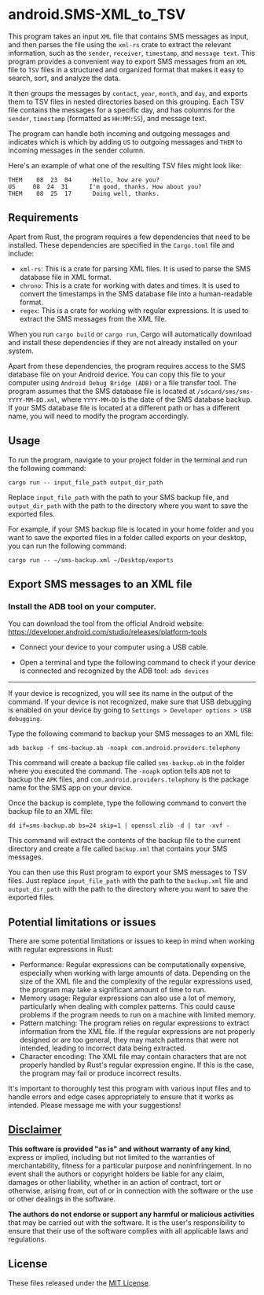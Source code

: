 # android.SMS-XML_to_TSV
This program takes an input `XML` file that contains SMS messages as input, and then parses the file using the `xml-rs` crate to extract the relevant information, such as the `sender`, `receiver`, `timestamp`, and `message text`. This program provides a convenient way to export SMS messages from an `XML` file to `TSV` files in a structured and organized format that makes it easy to search, sort, and analyze the data.

It then groups the messages by `contact`, `year`, `month`, and `day`, and exports them to TSV files in nested directories based on this grouping. Each TSV file contains the messages for a specific day, and has columns for the `sender`, `timestamp` (formatted as `HH:MM:SS`), and message text.

The program can handle both incoming and outgoing messages and indicates which is which by adding `US` to outgoing messages and `THEM` to incoming messages in the sender column.

Here's an example of what one of the resulting TSV files might look like:
```
THEM    08  23  04      Hello, how are you?
US     08  24  31      I'm good, thanks. How about you?
THEM    08  25  17      Doing well, thanks.
```
## Requirements
Apart from Rust, the program requires a few dependencies that need to be installed. These dependencies are specified in the `Cargo.toml` file and include:
* `xml-rs`: This is a crate for parsing XML files. It is used to parse the SMS database file in XML format.
* `chrono`: This is a crate for working with dates and times. It is used to convert the timestamps in the SMS database file into a human-readable format.
* `regex`: This is a crate for working with regular expressions. It is used to extract the SMS messages from the XML file.

When you run `cargo build` or `cargo run`, Cargo will automatically download and install these dependencies if they are not already installed on your system.

Apart from these dependencies, the program requires access to the SMS database file on your Android device. You can copy this file to your computer using `Android Debug Bridge (ADB)` or a file transfer tool. The program assumes that the SMS database file is located at `/sdcard/sms/sms-YYYY-MM-DD.xml`, where `YYYY-MM-DD` is the date of the SMS database backup. If your SMS database file is located at a different path or has a different name, you will need to modify the program accordingly.

## Usage
To run the program, navigate to your project folder in the terminal and run the following command:
```
cargo run -- input_file_path output_dir_path
```

Replace `input_file_path` with the path to your SMS backup file, and `output_dir_path` with the path to the directory where you want to save the exported files.

For example, if your SMS backup file is located in your home folder and you want to save the exported files in a folder called exports on your desktop, you can run the following command:
```
cargo run -- ~/sms-backup.xml ~/Desktop/exports
```

## Export SMS messages to an XML file

### Install the ADB tool on your computer.
You can download the tool from the official Android website: https://developer.android.com/studio/releases/platform-tools

* Connect your device to your computer using a USB cable.

* Open a terminal and type the following command to check if your device is connected and recognized by the ADB tool:
`adb devices`

----
If your device is recognized, you will see its name in the output of the command. If your device is not recognized, make sure that USB debugging is enabled on your device by going to `Settings > Developer options > USB debugging`.

Type the following command to backup your SMS messages to an XML file:

`adb backup -f sms-backup.ab -noapk com.android.providers.telephony`

This command will create a backup file called `sms-backup.ab` in the folder where you executed the command. The `-noapk` option tells `ADB` not to backup the `APK` files, and `com.android.providers.telephony` is the package name for the SMS app on your device.

Once the backup is complete, type the following command to convert the backup file to an XML file:

`dd if=sms-backup.ab bs=24 skip=1 | openssl zlib -d | tar -xvf -`

This command will extract the contents of the backup file to the current directory and create a file called `backup.xml` that contains your SMS messages.

You can then use this Rust program to export your SMS messages to TSV files. Just replace `input_file_path` with the path to the `backup.xml` file and `output_dir_path` with the path to the directory where you want to save the exported files.

## Potential limitations or issues
There are some potential limitations or issues to keep in mind when working with regular expressions in Rust:
* Performance: Regular expressions can be computationally expensive, especially when working with large amounts of data. Depending on the size of the XML file and the complexity of the regular expressions used, the program may take a significant amount of time to run.
* Memory usage: Regular expressions can also use a lot of memory, particularly when dealing with complex patterns. This could cause problems if the program needs to run on a machine with limited memory.
* Pattern matching: The program relies on regular expressions to extract information from the XML file. If the regular expressions are not properly designed or are too general, they may match patterns that were not intended, leading to incorrect data being extracted.
* Character encoding: The XML file may contain characters that are not properly handled by Rust's regular expression engine. If this is the case, the program may fail or produce incorrect results.

It's important to thoroughly test this program with various input files and to handle errors and edge cases appropriately to ensure that it works as intended. Please message me with your suggestions!

## [Disclaimer](DISCLAIMER)
**This software is provided "as is" and without warranty of any kind**, express or implied, including but not limited to the warranties of merchantability, fitness for a particular purpose and noninfringement. In no event shall the authors or copyright holders be liable for any claim, damages or other liability, whether in an action of contract, tort or otherwise, arising from, out of or in connection with the software or the use or other dealings in the software.

**The authors do not endorse or support any harmful or malicious activities** that may be carried out with the software. It is the user's responsibility to ensure that their use of the software complies with all applicable laws and regulations.

## License

These files released under the [MIT License](LICENSE).
